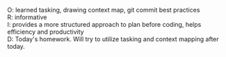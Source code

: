 O: learned tasking, drawing context map, git commit best practices\
R: informative\
I: provides a more structured approach to plan before coding, helps efficiency and productivity\
D: Today's homework. Will try to utilize tasking and context mapping after today.
